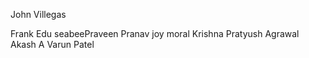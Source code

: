John  Villegas

Frank Edu
seabeePraveen
Pranav
joy moral
Krishna
Pratyush Agrawal
Akash A
Varun Patel 

